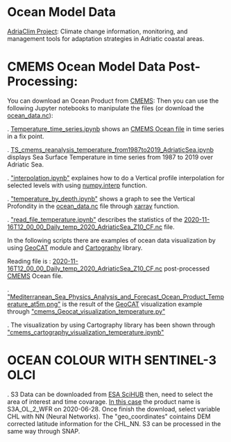   # Ocean Model Data

[AdriaClim Project](https://www.italy-croatia.eu/web/adriaclim): Climate change information, monitoring, and management tools for adaptation strategies in Adriatic coastal areas.


  # CMEMS Ocean Model Data Post-Processing:

  You can download an Ocean Product from [CMEMS](https://resources.marine.copernicus.eu/?option=com_csw&task=results):
  Then you can use the following Jupyter notebooks to manipulate the files (or download the [ocean_data.nc](https://github.com/007-Ozalp/Ocean-Data-post-processing/blob/main/ocean_data.nc)):

. [Temperature_time_series.ipynb](https://github.com/007-Ozalp/Ocean-Data-post-processing/blob/main/Temperature_time_series.ipynb) shows an [CMEMS Ocean file](https://resources.marine.copernicus.eu/?option=com_csw&task=results) in time series in a fix point.

. [TS_cmems_reanalysis_temperature_from1987to2019_AdriaticSea.ipynb](https://github.com/007-Ozalp/Ocean-Data-post-processing/blob/main/TS_cmems_reanalysis_temperature_from1987to2019_AdriaticSea.ipynb) displays Sea Surface Temperature in time series from 1987 to 2019 over Adriatic Sea.
  
. ["interpolation.ipynb"](https://github.com/007-Ozalp/Ocean-Data-post-processing-xarray-graphs/blob/main/interpolation.ipynb) explaines how to do a Vertical profile interpolation for selected levels with using [numpy.interp](https://numpy.org/doc/stable/reference/generated/numpy.interp.html) function.

. ["temperature_by_depth.ipynb"](https://github.com/007-Ozalp/Ocean-Data-post-processing-xarray-graphs/blob/main/temperature_by_depth.ipynb) shows a graph to see the Vertical Profondity in the [ocean_data.nc](https://github.com/007-Ozalp/Ocean-Data-post-processing/blob/main/ocean_data.nc) file through [xarray](http://xarray.pydata.org/en/stable/generated/xarray.DataArray.html) function.

. ["read_file_temperature.ipynb"](https://github.com/007-Ozalp/Ocean-Data-post-processing/blob/main/read_file_temperature.ipynb) describes the statistics of the [2020-11-16T12_00_00_Daily_temp_2020_AdriaticSea_Z10_CF.nc](https://github.com/007-Ozalp/Ocean-Data-post-processing/blob/main/2020-11-16T12_00_00_Daily_temp_2020_AdriaticSea_Z10_CF.nc) file.

  In the following scripts there are examples of  ocean data visualization by using [GeoCAT](https://geocat.ucar.edu/pages/software.html) module and [Cartography](https://pypi.org/project/cartography/) library.

  Reading file is : [2020-11-16T12_00_00_Daily_temp_2020_AdriaticSea_Z10_CF.nc](https://github.com/007-Ozalp/Ocean-Data-post-processing/blob/main/2020-11-16T12_00_00_Daily_temp_2020_AdriaticSea_Z10_CF.nc) post-processed [CMEMS](https://resources.marine.copernicus.eu/?option=com_csw&task=results) Ocean file. 

. ["Mediterranean_Sea_Physics_Analysis_and_Forecast_Ocean_Product_Temperature_at5m.png"](https://github.com/007-Ozalp/Ocean-Data-post-processing/blob/main/Mediterranean_Sea_Physics_Analysis_and_Forecast_Ocean_Product_Temperature_at5m.png) is the result of the [GeoCAT](https://geocat.ucar.edu/) visualization example through ["cmems_Geocat_visualization_temperature.py"](https://github.com/007-Ozalp/Ocean-Data-post-processing/blob/main/cmems_Geocat_visualization_temperature.py) 

. The  visualization by using Cartography library has been shown through ["cmems_cartography_visualization_temperature.ipynb"](https://github.com/007-Ozalp/Ocean-Data-post-processing/blob/main/cmems_cartography_visualization_temperature.ipynb) 


# OCEAN COLOUR WITH SENTINEL-3 OLCI 

. S3 Data can be downloaded from [ESA SciHUB](https://coda.eumetsat.int/#/home) then, need to select the area of interest and time covarage. [In this case](https://github.com/007-Ozalp/Ocean-Data-post-processing/blob/main/s3_OceanColour_OLCI_chl_NeuralNetwork.ipynb) the product name is S3A_OL_2_WFR on 2020-06-28. 
Once finish the download, select variable CHL with NN (Neural Networks). The "geo_coordinates" cointains DEM corrected latitude information for the CHL_NN.
S3 can be processed in the same way through SNAP.

